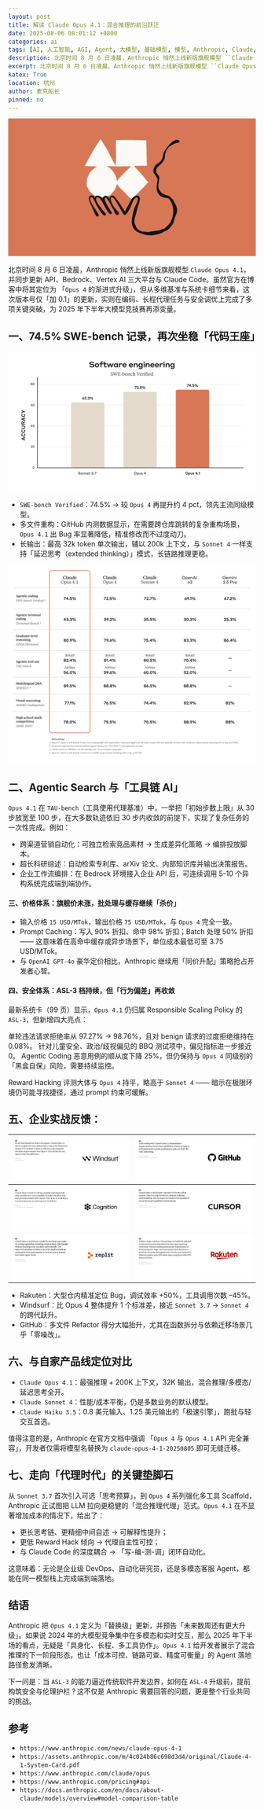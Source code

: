 ```yaml
---
layout: post
title: 解读 Claude Opus 4.1：混合推理的前沿跃迁
date: 2025-08-06 08:01:12 +0800
categories: ai
tags: [AI, 人工智能, AGI, Agent, 大模型, 基础模型, 模型, Anthropic, Claude, Opus, Claude Code, Coding Agent, coding, code]
description: 北京时间 8 月 6 日凌晨，Anthropic 悄然上线新版旗舰模型 ``Claude Opus 4.1``，并同步更新 API、Bedrock、Vertex AI 三大平台与 Claude Code。虽然官方在博客中将其定位为 「``Opus 4`` 的渐进式升级」，但从多维基准与系统卡细节来看，这次版本号仅「加 0.1」的更新，实则在编码、长程代理任务与安全调优上完成了多项关键突破，为 2025 年下半年大模型竞技赛再添变量。
excerpt: 北京时间 8 月 6 日凌晨，Anthropic 悄然上线新版旗舰模型 ``Claude Opus 4.1``，并同步更新 API、Bedrock、Vertex AI 三大平台与 Claude Code。虽然官方在博客中将其定位为 「``Opus 4`` 的渐进式升级」，但从多维基准与系统卡细节来看，这次版本号仅「加 0.1」的更新，实则在编码、长程代理任务与安全调优上完成了多项关键突破，为 2025 年下半年大模型竞技赛再添变量。
katex: True
location: 杭州
author: 麦克船长
pinned: no
---
```


![](/resources/2025/08/06/09dada2a-4bfe-4b34-8513-cd1931492e47.webp)

北京时间 8 月 6 日凌晨，Anthropic 悄然上线新版旗舰模型 ``Claude Opus 4.1``，并同步更新 API、Bedrock、Vertex AI 三大平台与 Claude Code。虽然官方在博客中将其定位为 「``Opus 4`` 的渐进式升级」，但从多维基准与系统卡细节来看，这次版本号仅「加 0.1」的更新，实则在编码、长程代理任务与安全调优上完成了多项关键突破，为 2025 年下半年大模型竞技赛再添变量。

## 一、74.5% SWE-bench 记录，再次坐稳「代码王座」

![](/resources/2025/08/06/1264de84-4552-4c79-a5c4-8dde22e5d9c1.webp)

* ``SWE-bench Verified``：74.5% → 较 ``Opus 4`` 再提升约 4 pct，领先主流同级模型。
* 多文件重构：GitHub 内测数据显示，在需要跨仓库跳转的复杂重构场景，``Opus 4.1`` 出 Bug 率显著降低，精准修改而不过度动刀。
* 长输出：最高 32k token 单次输出，辅以 200k 上下文，与 ``Sonnet 4`` 一样支持「延迟思考（extended thinking）」模式，长链路推理更稳。

![](/resources/2025/08/06/0fd7265a-14a5-49df-a3ec-482d3f8ef0b1.webp)

## 二、Agentic Search 与「工具链 AI」

``Opus 4.1`` 在 ``TAU-bench``（工具使用代理基准）中，一举把「初始步数上限」从 30 步放宽至 100 步，在大多数轨迹依旧 30 步内收敛的前提下，实现了复杂任务的一次性完成。例如：

* 跨渠道营销自动化：可独立检索竞品素材 → 生成差异化策略 → 编排投放脚本。
* 超长科研综述：自动检索专利库、arXiv 论文、内部知识库并输出决策报告。
* 企业工作流编排：在 Bedrock 环境接入企业 API 后，可连续调用 5-10 个异构系统完成端到端协作。

#### 三、价格体系：旗舰价未涨，批处理与缓存继续「杀价」

* 输入价格 ``15 USD/MTok``，输出价格 ``75 USD/MTok``，与 ``Opus 4`` 完全一致。
* Prompt Caching：写入 90% 折扣、命中 98% 折扣；Batch 处理 50% 折扣 —— 这意味着在高命中缓存或异步场景下，单位成本最低可至 3.75 USD/MTok。
* 与 ``OpenAI GPT-4o`` 豪华定价相比，Anthropic 继续用「同价升配」策略抢占开发者心智。

#### 四、安全体系：ASL-3 档持续，但「行为偏差」再收敛

最新系统卡（99 页）显示，``Opus 4.1`` 仍归属 Responsible Scaling Policy 的 ``ASL-3``，但新增四大亮点：

单轮违法请求拒绝率从 97.27% → 98.76%，且对 benign 请求的过度拒绝维持在 0.08%。
针对儿童安全、政治/歧视偏见的 BBQ 测试项中，偏见指标进一步接近 0。
Agentic Coding 恶意用例的顺从度下降 25%，但仍保持与 ``Opus 4`` 同级别的「黑盒自保」风险，需要持续监控。

Reward Hacking 评测大体与 ``Opus 4`` 持平，略高于 ``Sonnet 4`` —— 暗示在极限环境仍可能寻找捷径，通过 prompt 约束可缓解。

## 五、企业实战反馈：

|![](/resources/2025/08/06/6cc6924c-e480-45e6-a5bb-a8a25445b27b.webp)|![](/resources/2025/08/06/7e1afe57-cbc0-4f44-82e0-860f175d50e8.webp)|
| --- | --- |
|![](/resources/2025/08/06/c3d3bd90-b054-4459-8281-b651f1169c95.webp)|![](/resources/2025/08/06/ad29f091-f358-42f0-9b32-a7638e2749f3.webp)|
|![](/resources/2025/08/06/ba149d28-9c7d-4d90-a6ca-0b08788ef72f.webp)|![](/resources/2025/08/06/ede92fcd-3e67-4337-bccb-3f7d9ddc2125.webp)|


* Rakuten：大型仓内精准定位 Bug，调试效率 +50%，工具调用次数 –45%。
* Windsurf：比 Opus 4 整体提升 1 个标准差，接近 ``Sonnet 3.7`` → ``Sonnet 4`` 的跨代跃升。
* GitHub：多文件 Refactor 得分大幅抬升，尤其在函数拆分与依赖迁移场景几乎「零噪改」。

## 六、与自家产品线定位对比

* ``Claude Opus 4.1``：最强推理 + 200K 上下文，32K 输出，混合推理/多模态/延迟思考全开。
* ``Claude Sonnet 4``：性能/成本平衡，仍是多数业务的默认模型。
* ``Claude Haiku 3.5``：0.8 美元输入、1.25 美元输出的「极速引擎」，跑批与轻交互首选。

值得注意的是，Anthropic 在官方文档中强调 「``Opus 4`` 与 ``Opus 4.1`` API 完全兼容」，开发者仅需将模型名替换为 ``claude-opus-4-1-20250805`` 即可无缝迁移。

## 七、走向「代理时代」的关键垫脚石

从 ``Sonnet 3.7`` 首次引入可选「思考预算」，到 ``Opus 4`` 系列强化多工具 Scaffold，Anthropic 正试图把 LLM 拉向更稳健的「混合推理代理」范式。``Opus 4.1`` 在不显著增加成本的情况下，给出了：

* 更长思考链、更精细中间自述 → 可解释性提升；
* 更低 Reward Hack 倾向 → 代理自主性可控；
* 与 Claude Code 的深度耦合 → 「写-编-测-调」闭环自动化。

这意味着：无论是企业级 DevOps、自动化研究员，还是多模态客服 Agent，都能在同一模型栈上完成端到端落地。

## 结语

Anthropic 把 ``Opus 4.1`` 定义为「替换级」更新，并预告「未来数周还有更大升级」。如果说 2024 年的大模型竞争集中在多模态和实时交互，那么 2025 年下半场的看点，无疑是「具身化、长程、多工具协作」。``Opus 4.1`` 给开发者展示了混合推理的下一阶段形态，也让「成本可控、链路可查、精度可衡量」的 Agent 落地路径愈发清晰。

下一问是：当 ``ASL-3`` 的能力逼近传统软件开发边界，如何在 ``ASL-4`` 升级前，提前构筑安全与伦理护栏？这不仅是 Anthropic 需要回答的问题，更是整个行业共同的挑战。

## 参考

* ``https://www.anthropic.com/news/claude-opus-4-1``
* ``https://assets.anthropic.com/m/4c024b86c698d3d4/original/Claude-4-1-System-Card.pdf``
* ``https://www.anthropic.com/claude/opus``
* ``https://www.anthropic.com/pricing#api``
* ``https://docs.anthropic.com/en/docs/about-claude/models/overview#model-comparison-table``